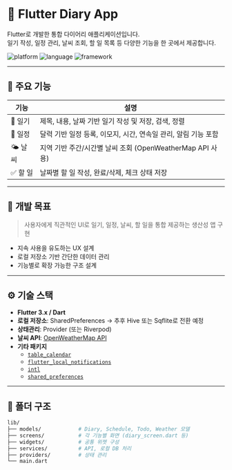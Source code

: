 # 📔 Flutter Diary App

Flutter로 개발한 통합 다이어리 애플리케이션입니다.  
일기 작성, 일정 관리, 날씨 조회, 할 일 목록 등 다양한 기능을 한 곳에서 제공합니다.

![platform](https://img.shields.io/badge/platform-Android%20%7C%20iOS-blue)
![language](https://img.shields.io/badge/language-Dart-yellow)
![framework](https://img.shields.io/badge/framework-Flutter%203.x-blueviolet)

---

## 🧩 주요 기능

| 기능        | 설명                                                                 |
|-------------|----------------------------------------------------------------------|
| 📖 일기     | 제목, 내용, 날짜 기반 일기 작성 및 저장, 검색, 정렬                 |
| 📅 일정     | 달력 기반 일정 등록, 이모지, 시간, 연속일 관리, 알림 기능 포함       |
| 🌤 날씨     | 지역 기반 주간/시간별 날씨 조회 (OpenWeatherMap API 사용)           |
| ✅ 할 일     | 날짜별 할 일 작성, 완료/삭제, 체크 상태 저장                         |

---

## 📌 개발 목표

> 사용자에게 직관적인 UI로 일기, 일정, 날씨, 할 일을 통합 제공하는 생산성 앱 구현

- 지속 사용을 유도하는 UX 설계
- 로컬 저장소 기반 간단한 데이터 관리
- 기능별로 확장 가능한 구조 설계

---

## ⚙️ 기술 스택

- **Flutter 3.x / Dart**
- **로컬 저장소**: SharedPreferences → 추후 Hive 또는 Sqflite로 전환 예정
- **상태관리**: Provider (또는 Riverpod)
- **날씨 API**: [OpenWeatherMap API](https://openweathermap.org/api)
- **기타 패키지**
  - [`table_calendar`](https://pub.dev/packages/table_calendar)
  - [`flutter_local_notifications`](https://pub.dev/packages/flutter_local_notifications)
  - [`intl`](https://pub.dev/packages/intl)
  - [`shared_preferences`](https://pub.dev/packages/shared_preferences)

---

## 📂 폴더 구조

```bash
lib/
├── models/            # Diary, Schedule, Todo, Weather 모델
├── screens/           # 각 기능별 화면 (diary_screen.dart 등)
├── widgets/           # 공통 위젯 구성
├── services/          # API, 로컬 DB 처리
├── providers/         # 상태 관리
└── main.dart

